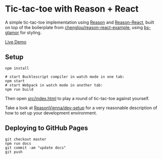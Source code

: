 # Tic-tac-toe with Reason + React

A simple tic-tac-toe implementation using [Reason](https://facebook.github.io/reason/) and [Reason-React](https://github.com/reasonml/reason-react), built on top of the boilerplate from [chenglou/reason-react-example](https://github.com/chenglou/reason-react-example), using [bs-glamor](https://github.com/poeschko/bs-glamor) for styling.

[Live Demo](https://poeschko.github.io/reason-react-tictactoe/)

## Setup

    npm install

    # start Bucklescript compiler in watch mode in one tab:
    npm start
    # start Webpack in watch mode in another tab:
    npm run build

Then open [src/index.html](./src/index.html) to play a round of tic-tac-toe against yourself.

Take a look at [ReasonVienna/dev-setup](https://github.com/ReasonVienna/dev-setup) for a very reasonable description of how to set up your development environment.

## Deploying to GitHub Pages

    git checkout master
    npm run docs
    git commit -am "update docs"
    git push
